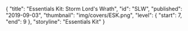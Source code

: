 {
  "title": "Essentials Kit: Storm Lord's Wrath",
  "id": "SLW",
  "published": "2019-09-03",
  "thumbnail": "img/covers/ESK.png",
  "level": {
    "start": 7,
    "end": 9
  },
  "storyline": "Essentials Kit"
}